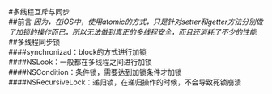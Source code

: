 #多线程互斥与同步  
##前言
*因为，在iOS中，使用atomic的方式，只是针对setter和getter方法分别做了加锁的操作而已，所以无法做到真正的多线程安全，而且还消耗了不少的性能*  
##多线程同步锁  
####synchronizad：block的方式进行加锁  
####NSLook：一般都在多线程之间进行加锁  
####NSCondition：条件锁，需要达到加锁条件才加锁
####NSRecursiveLock：递归锁，在递归操作的时候，不会导致死锁崩溃